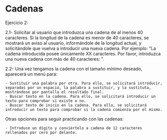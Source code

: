# Cadenas

Ejercicio 2:

2.1- Solicitar al usuario que introduzca una cadena de al menos 40 caracteres. Si la longitud de la cadena es menor de 40 caracteres, se mostrará un aviso al usuario, informándole de la longitud actual, y solicitándole que vuelva a introducir una nueva cadena. Por ejemplo: "La cadena introducida posee únicamente XX caracteres. Por favor, introduzca una nueva cadena con más de 40 caracteres: ".

2.2- Una vez tengamos la cadena con el tamaño mínimo deseado, aparecerá un menú para: 

	- Sustituir una palabra por otra. Para ello, se solicitará introducir, separadas por un espacio, la palabra a sustituir, y la sustituta, mostrándose por pantalla el resultado final.
	- Buscar texto en la cadena. Para ello, se solicitará introducir un texto para comprobar si existe o no.
	- Buscar texto de inicio en la cadena. Para ello, se solicitará introducir un texto para comprobar si la cadena comienza por el mismo.

	
	
Otras opciones para seguir practicando con las cadenas:

	- Introduce un dígito y conviértelo a cadena de 12 caracteres rellenados por cero por delante.
	
